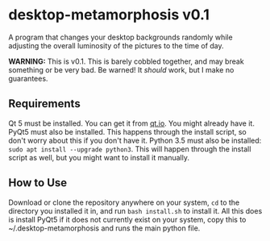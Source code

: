 # desktop-metamorphosis v0.1
A program that changes your desktop backgrounds randomly while adjusting the overall luminosity of the pictures to the time of day.

**WARNING:**
This is v0.1. This is barely cobbled together, and may break something or be very bad. Be warned! It *should* work, but I make no guarantees.

## Requirements ##
Qt 5 must be installed. You can get it from [qt.io](qt.io). You might already have it.
PyQt5 must also be installed. This happens through the install script, so don't worry about this if you don't have it.
Python 3.5 must also be installed: `sudo apt install --upgrade python3`. This will happen through the install script as well, but you might want to install it manually.


## How to Use ##
Download or clone the repository anywhere on your system, `cd` to the directory you installed it in, and run `bash install.sh` to install it. All this does is install PyQt5 if it does not currently exist on your system, copy this to ~/.desktop-metamorphosis and runs the main python file. 
